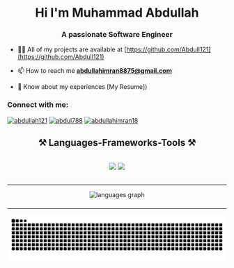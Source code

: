 <h1 align="center">Hi I'm Muhammad Abdullah</h1>

<h3 align="center">A passionate Software Engineer</h3>


- 👨‍💻 All of my projects are available at  [https://github.com/Abdull121](https://github.com/Abdull121)

- 📫 How to reach me **abdullahimran8875@gmail.com**

- 📄 Know about my experiences [My Resume])
 

<h3 align="left">Connect with me:</h3>
<p align="left">
<a href="https://linkedin.com/in/abdullah121" target="blank"><img align="center" src="https://raw.githubusercontent.com/rahuldkjain/github-profile-readme-generator/master/src/images/icons/Social/linked-in-alt.svg" alt="abdullah121" height="30" width="40" /></a>
<a href="https://dribbble.com/abdul788" target="blank"><img align="center" src="https://raw.githubusercontent.com/rahuldkjain/github-profile-readme-generator/master/src/images/icons/Social/dribbble.svg" alt="abdul788" height="30" width="40" /></a>
<a href="https://www.behance.net/abdullahimran18" target="blank"><img align="center" src="https://raw.githubusercontent.com/rahuldkjain/github-profile-readme-generator/master/src/images/icons/Social/behance.svg" alt="abdullahimran18" height="30" width="40" /></a>
</p>

<h2 align="center">⚒️ Languages-Frameworks-Tools ⚒️</h2>
<br/>
<div align="center">
    <img src="https://skillicons.dev/icons?i=react,bootstrap,mui,html,css,vscode,github,figma,tailwind,git,r" />
    <img src="https://skillicons.dev/icons?i=nodejs,python,javascript,typescript,express,firebase,mongodb,c,java,nextjs,mysql,flask" /><br>
</div>

<br/>
<hr/>
<div align="center">
  <img src="https://github-readme-stats.vercel.app/api/top-langs?username=Abdull121&locale=en&hide_title=false&layout=compact&card_width=320&langs_count=6&theme=tokyonight&hide_border=false&order=2" height="150" alt="languages graph"  />
</div>

###

<hr/>



![snake gif](https://github.com/Abdull121/Abdull121/blob/output/github-contribution-grid-snake.svg)

